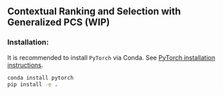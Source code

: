## Contextual Ranking and Selection with Generalized PCS (WIP)


### Installation:
It is recommended to install `PyTorch` via Conda. See [PyTorch installation 
instructions](https://pytorch.org/get-started/locally/).

```bash
conda install pytorch
pip install -e .
```
